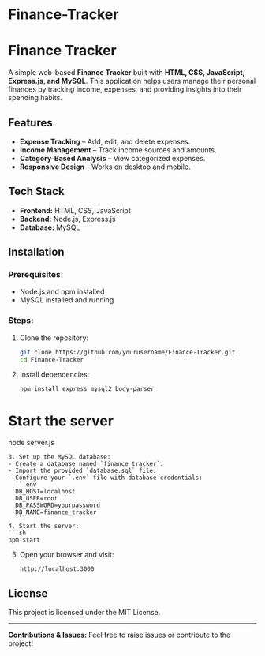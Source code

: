 # Finance-Tracker

# Finance Tracker

A simple web-based **Finance Tracker** built with **HTML, CSS, JavaScript, Express.js, and MySQL**. This application helps users manage their personal finances by tracking income, expenses, and providing insights into their spending habits.

## Features
- **Expense Tracking** – Add, edit, and delete expenses.
- **Income Management** – Track income sources and amounts.
- **Category-Based Analysis** – View categorized expenses.
- **Responsive Design** – Works on desktop and mobile.

## Tech Stack
- **Frontend:** HTML, CSS, JavaScript
- **Backend:** Node.js, Express.js
- **Database:** MySQL

## Installation

### Prerequisites:
- Node.js and npm installed
- MySQL installed and running

### Steps:
1. Clone the repository:
   ```sh
   git clone https://github.com/yourusername/Finance-Tracker.git
   cd Finance-Tracker
   ```
2. Install dependencies:
   ```sh
   npm install express mysql2 body-parser

# Start the server
node server.js
   ```
3. Set up the MySQL database:
   - Create a database named `finance_tracker`.
   - Import the provided `database.sql` file.
   - Configure your `.env` file with database credentials:
     ```env
     DB_HOST=localhost
     DB_USER=root
     DB_PASSWORD=yourpassword
     DB_NAME=finance_tracker
     ```
4. Start the server:
   ```sh
   npm start
   ```
5. Open your browser and visit:
   ```
   http://localhost:3000
   ```



## License
This project is licensed under the MIT License.

---
**Contributions & Issues:** Feel free to raise issues or contribute to the project!

